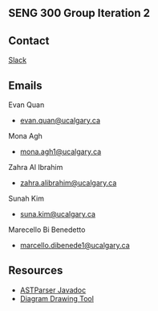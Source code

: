 SENG 300 Group Iteration 2
--------------------------

Contact
------------

[Slack](https://seng300w2018g2i2.slack.com/)

## Emails

Evan Quan
- evan.quan@ucalgary.ca

Mona Agh
- mona.agh1@ucalgary.ca

Zahra Al Ibrahim
- zahra.alibrahim@ucalgary.ca

Sunah Kim
- suna.kim@ucalgary.ca

Marecello Bi Benedetto
- marcello.dibenede1@ucalgary.ca

Resources
---------
- [ASTParser Javadoc](https://help.eclipse.org/mars/index.jsp?topic=%2Forg.eclipse.jdt.doc.isv%2Freference%2Fapi%2Forg%2Feclipse%2Fjdt%2Fcore%2Fdom%2FASTParser.html)
- [Diagram Drawing Tool](https://draw.io)
